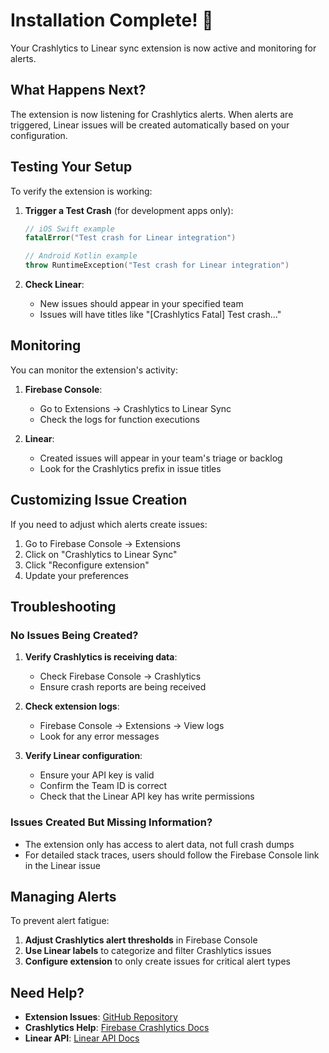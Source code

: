 # Installation Complete! 🎉

Your Crashlytics to Linear sync extension is now active and monitoring for alerts.

## What Happens Next?

The extension is now listening for Crashlytics alerts. When alerts are triggered, Linear issues will be created automatically based on your configuration.

## Testing Your Setup

To verify the extension is working:

1. **Trigger a Test Crash** (for development apps only):
   ```swift
   // iOS Swift example
   fatalError("Test crash for Linear integration")
   ```
   
   ```kotlin
   // Android Kotlin example
   throw RuntimeException("Test crash for Linear integration")
   ```

2. **Check Linear**:
   - New issues should appear in your specified team
   - Issues will have titles like "[Crashlytics Fatal] Test crash..."

## Monitoring

You can monitor the extension's activity:

1. **Firebase Console**:
   - Go to Extensions → Crashlytics to Linear Sync
   - Check the logs for function executions

2. **Linear**:
   - Created issues will appear in your team's triage or backlog
   - Look for the Crashlytics prefix in issue titles

## Customizing Issue Creation

If you need to adjust which alerts create issues:

1. Go to Firebase Console → Extensions
2. Click on "Crashlytics to Linear Sync"
3. Click "Reconfigure extension"
4. Update your preferences

## Troubleshooting

### No Issues Being Created?

1. **Verify Crashlytics is receiving data**:
   - Check Firebase Console → Crashlytics
   - Ensure crash reports are being received

2. **Check extension logs**:
   - Firebase Console → Extensions → View logs
   - Look for any error messages

3. **Verify Linear configuration**:
   - Ensure your API key is valid
   - Confirm the Team ID is correct
   - Check that the Linear API key has write permissions

### Issues Created But Missing Information?

- The extension only has access to alert data, not full crash dumps
- For detailed stack traces, users should follow the Firebase Console link in the Linear issue

## Managing Alerts

To prevent alert fatigue:

1. **Adjust Crashlytics alert thresholds** in Firebase Console
2. **Use Linear labels** to categorize and filter Crashlytics issues
3. **Configure extension** to only create issues for critical alert types

## Need Help?

- **Extension Issues**: [GitHub Repository](https://github.com/benlrichards/crashlytics-to-linear)
- **Crashlytics Help**: [Firebase Crashlytics Docs](https://firebase.google.com/docs/crashlytics)
- **Linear API**: [Linear API Docs](https://developers.linear.app/docs)